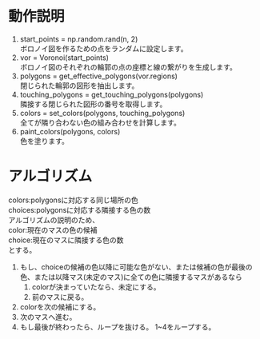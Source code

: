 # 動作説明
1. start_points = np.random.rand(n, 2)  
   ボロノイ図を作るための点をランダムに設定します。
2. vor = Voronoi(start_points)  
   ボロノイ図のそれぞれの輪郭の点の座標と線の繋がりを生成します。
3. polygons = get_effective_polygons(vor.regions)  
   閉じられた輪郭の図形を抽出します。
4. touching_polygons = get_touching_polygons(polygons)  
   隣接する閉じられた図形の番号を取得します。
5. colors = set_colors(polygons, touching_polygons)  
   全てが隣り合わない色の組み合わせを計算します。
6. paint_colors(polygons, colors)  
    色を塗ります。

# アルゴリズム
colors:polygonsに対応する同じ場所の色  
choices:polygonsに対応する隣接する色の数  
アルゴリズムの説明のため、  
color:現在のマスの色の候補  
choice:現在のマスに隣接する色の数  
とする。  
1. もし、choiceの候補の色以降に可能な色がない、または候補の色が最後の色、または以降マス(未定のマス)に全ての色に隣接するマスがあるなら
   1. colorが決まっていたなら、未定にする。
   2. 前のマスに戻る。
2. colorを次の候補にする。
3. 次のマスへ進む。
4. もし最後が終わったら、ループを抜ける。
1~4をループする。
